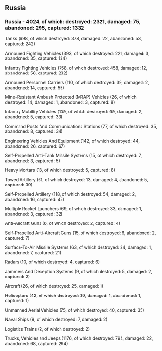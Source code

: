 
 
 ## Russia
 
 ### Russia - 4024, of which: destroyed: 2321, damaged: 75, abandoned: 295, captured: 1332

 

 

 Tanks (698, of which destroyed: 378, damaged: 22, abandoned: 53, captured: 242)

 Armoured Fighting Vehicles (393, of which destroyed: 221, damaged: 3, abandoned: 35, captured: 134)

 Infantry Fighting Vehicles (758, of which destroyed: 458, damaged: 12, abandoned: 56, captured: 232)

 Armoured Personnel Carriers (110, of which destroyed: 39, damaged: 2, abandoned: 14, captured: 55)

 Mine-Resistant Ambush Protected (MRAP) Vehicles (26, of which destroyed: 14, damaged: 1, abandoned: 3, captured: 8)

 Infantry Mobility Vehicles (109, of which destroyed: 69, damaged: 2, abandoned: 5, captured: 33)

 Command Posts And Communications Stations (77, of which destroyed: 35, abandoned: 8, captured: 34)

 Engineering Vehicles And Equipment (142, of which destroyed: 44, abandoned: 26, captured: 67)

 Self-Propelled Anti-Tank Missile Systems (15, of which destroyed: 7, abandoned: 3, captured: 5)

 Heavy Mortars (13, of which destroyed: 5, captured: 8)

 Towed Artillery (61, of which destroyed: 13, damaged: 4, abandoned: 5, captured: 39)

 Self-Propelled Artillery (118, of which destroyed: 54, damaged: 2, abandoned: 16, captured: 45)

 Multiple Rocket Launchers (69, of which destroyed: 33, damaged: 1, abandoned: 3, captured: 32)

 Anti-Aircraft Guns (6, of which destroyed: 2, captured: 4)

 Self-Propelled Anti-Aircraft Guns (15, of which destroyed: 6, abandoned: 2, captured: 7)

 Surface-To-Air Missile Systems (63, of which destroyed: 34, damaged: 1, abandoned: 7, captured: 21)

 Radars (10, of which destroyed: 4, captured: 6)

 Jammers And Deception Systems (9, of which destroyed: 5, damaged: 2, captured: 2)

 Aircraft (26, of which destroyed: 25, damaged: 1)

 Helicopters (42, of which destroyed: 39, damaged: 1, abandoned: 1, captured: 1)

 Unmanned Aerial Vehicles (75, of which destroyed: 40, captured: 35)

 Naval Ships (9, of which destroyed: 7, damaged: 2)

 Logistics Trains (2, of which destroyed: 2)

 Trucks, Vehicles and Jeeps (1176, of which destroyed: 794, damaged: 22, abandoned: 68, captured: 294)

